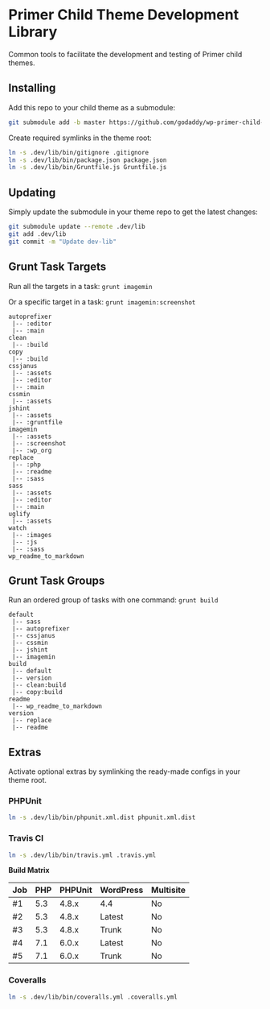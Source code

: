# Primer Child Theme Development Library

Common tools to facilitate the development and testing of Primer child themes.

## Installing

Add this repo to your child theme as a submodule:

```sh
git submodule add -b master https://github.com/godaddy/wp-primer-child-dev-lib.git .dev/lib
```

Create required symlinks in the theme root:

```sh
ln -s .dev/lib/bin/gitignore .gitignore
ln -s .dev/lib/bin/package.json package.json
ln -s .dev/lib/bin/Gruntfile.js Gruntfile.js
```

## Updating

Simply update the submodule in your theme repo to get the latest changes:

```sh
git submodule update --remote .dev/lib
git add .dev/lib
git commit -m "Update dev-lib"
```

## Grunt Task Targets

Run all the targets in a task: `grunt imagemin`

Or a specific target in a task: `grunt imagemin:screenshot`

```
autoprefixer
 |-- :editor
 |-- :main
clean
 |-- :build
copy
 |-- :build
cssjanus
 |-- :assets
 |-- :editor
 |-- :main
cssmin
 |-- :assets
jshint
 |-- :assets
 |-- :gruntfile
imagemin
 |-- :assets
 |-- :screenshot
 |-- :wp_org
replace
 |-- :php
 |-- :readme
 |-- :sass
sass
 |-- :assets
 |-- :editor
 |-- :main
uglify
 |-- :assets
watch
 |-- :images
 |-- :js
 |-- :sass
wp_readme_to_markdown
```

## Grunt Task Groups

Run an ordered group of tasks with one command: `grunt build`

```
default
 |-- sass
 |-- autoprefixer
 |-- cssjanus
 |-- cssmin
 |-- jshint
 |-- imagemin
build
 |-- default
 |-- version
 |-- clean:build
 |-- copy:build
readme
 |-- wp_readme_to_markdown
version
 |-- replace
 |-- readme
```

## Extras

Activate optional extras by symlinking the ready-made configs in your theme root.

### PHPUnit

```sh
ln -s .dev/lib/bin/phpunit.xml.dist phpunit.xml.dist
```

### Travis CI

```sh
ln -s .dev/lib/bin/travis.yml .travis.yml
```

**Build Matrix**

| Job    | PHP    | PHPUnit    | WordPress    | Multisite    |
| :----- | :----- | :--------- | :----------- | :----------- |
| #1     | 5.3    | 4.8.x      | 4.4          | No           |
| #2     | 5.3    | 4.8.x      | Latest       | No           |
| #3     | 5.3    | 4.8.x      | Trunk        | No           |
| #4     | 7.1    | 6.0.x      | Latest       | No           |
| #5     | 7.1    | 6.0.x      | Trunk        | No           |

### Coveralls

```sh
ln -s .dev/lib/bin/coveralls.yml .coveralls.yml
```
